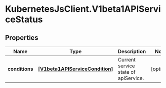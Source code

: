 # KubernetesJsClient.V1beta1APIServiceStatus

## Properties
Name | Type | Description | Notes
------------ | ------------- | ------------- | -------------
**conditions** | [**[V1beta1APIServiceCondition]**](V1beta1APIServiceCondition.md) | Current service state of apiService. | [optional] 


